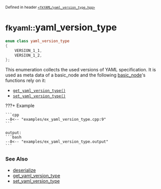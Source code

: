 <small>Defined in header [`<fkYAML/yaml_version_type.hpp>`](https://github.com/fktn-k/fkYAML/blob/develop/include/fkYAML/yaml_version_type.hpp)</small>

# <small>fkyaml::</small>yaml_version_type

```cpp
enum class yaml_version_type
{
    VERSION_1_1,
    VERSION_1_2,
};
```

This enumeration collects the used versions of YAML specification. It is used as meta data of a basic_node and the following [basic_node](basic_node/index.md)'s functions rely on it:

* [`get_yaml_version_type()`](basic_node/get_yaml_version_type.md)
* [`set_yaml_version_type()`](basic_node/set_yaml_version_type.md)

???+ Example

    ```cpp
    --8<-- "examples/ex_yaml_version_type.cpp:9"
    ```

    output:
    ```bash
    --8<-- "examples/ex_yaml_version_type.output"
    ```

### **See Also**

* [deserialize](basic_node/deserialize.md)
* [get_yaml_version_type](basic_node/get_yaml_version_type.md)
* [set_yaml_version_type](basic_node/set_yaml_version_type.md)
